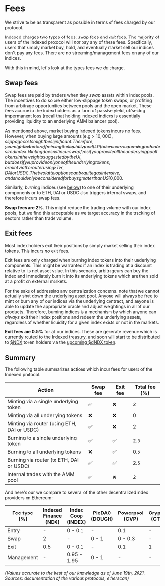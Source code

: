 # Fees

We strive to be as transparent as possible in terms of fees charged by our protocol.

Indexed charges two types of fees: [_swap_](#swap-fees) fees and [_exit_](#exit-fees) fees. The majority of users of the Indexed protocol will _not_ pay any of these fees. Specifically, users that simply market buy, hold, and eventually market sell our indices don't pay any fees. There are no streaming/management fees on any of our indices.

With this in mind, let's look at the types fees we _do_ charge.

## Swap fees

Swap fees are paid by traders when they _swap_ assets within index pools. The incentives to do so are either low-slippage token swaps, or profiting from arbitrage opportunities between pools and the open market. These fees accrue to the index holders as a form of passive yield, offsetting impermanent loss (recall that holding Indexed indices is essentially providing liquidity to an underlying AMM balancer pool).

As mentioned above, market buying indexed tokens incurs no fees. However, when buying large amounts (e.g > $10,000), slippage costs might be significant. Therefore, you might be better off minting the liquidity pool (LP) tokens corresponding to the desired index. Minting does not incur swap fees if you provide all the underlying pool tokens in the weights suggested by the UI, but does if you provide only one of the underlying tokens, or mint via the router using ETH, DAI or USDC. The two latter options can be quite gas intensive, and should only be considered for buys greater than US$10,000.

Similarly, _burning_ indices (see [below](#exit-fees)) to one of their underlying components or to ETH, DAI or USDC also triggers internal swaps, and therefore incurs swap fees.

**Swap fees are 2%**. This might reduce the trading volume with our index pools, but we find this acceptable as we target accuracy in the tracking of sectors rather than trade volume.

## Exit fees

Most index holders exit their positions by simply market selling their index tokens. This incurs _no_ exit fees.

Exit fees are only charged when burning index tokens into their underlying components. This might be warranted if an index is trading at a discount relative to its net asset value. In this scenario, arbitrageurs can buy the index and immediately burn it into its underlying tokens which are then sold at a profit on external markets.

For the sake of addressing any centralization concerns, note that we cannot actually shut down the underlying asset pool. Anyone will always be free to mint or burn any of our indices via the underlying contract, and anyone is able to update the appropriate oracle and adjust weightings in all of our products. Therefore, burning indices is a mechanism by which anyone can _always_ exit their index positions and redeem the underlying assets, regardless of whether liquidity for a given index exists or not in the markets.

**Exit fees are 0.5%** for all our indices. These are generate revenue which is currently routed to the Indexed [treasury](https://etherscan.io/address/0x78a3ef33cf033381feb43ba4212f2af5a5a0a2ea), and soon will start to be distributed to [$NDX](https://www.coingecko.com/en/coins/indexed-finance) token holders via the [upcoming $dNDX token](https://forum.indexed.finance/t/create-dndx-a-dividends-token-for-indexed-fee-revenue/610).

## Summary

The following table summarizes actions which incur fees for users of the Indexed protocol.

| Action                                      | Swap fee | Exit fee | Total fee (%) |
|---------------------------------------------|----------|----------|---------------|
| Minting via a single underlying token       | ✅       | ❌       |             2 |
| Minting via all underlying tokens           | ❌       | ❌       |             0 |
| Minting via router (using ETH, DAI or USDC) | ✅       | ❌       |             2 |
| Burning to a single underlying token        | ✅       | ✅       |           2.5 |
| Burning to all underlying tokens            | ❌       | ✅       |           0.5 |
| Burning via router (to ETH, DAI or USDC)    | ✅       | ✅       |           2.5 |
| Internal trades with the AMM pool           | ✅       | ❌       |             2 |

And here's our we compare to several of the other decentralized index providers on Ethereum:

| Fee type (%) | Indexed Finance (NDX) | Index Coop (INDEX) | PieDAO (DOUGH) | Powerpool (CVP) | Cryptex (CTX) | BasketDAO (BASK) |
|--------------|-----------------------|--------------------|----------------|-----------------|---------------|------------------|
| Entry        | -                     | 0 - 0.1            | -              | 0.1             | -             | 5                |
| Swap         | 2                     | -                  | 0 - 1          | 0 - 0.3         | -             | -                |
| Exit         | 0.5                   | 0 - 0.1            | -              | 0.1             | 1             | 5                |
| Management   | -                     | 0.95 - 1.95        | 0 - 1          | -               | -             | -                |

_(Values accurate to the best of our knowledge as of June 19th, 2021. Sources: documentation of the various protocols, etherscan)_

